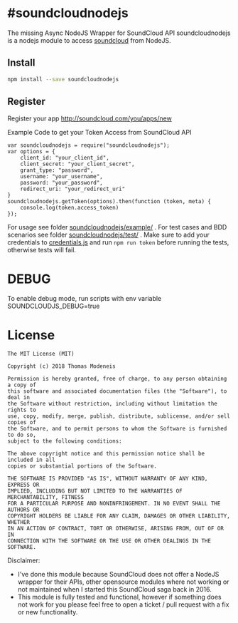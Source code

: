 #soundcloudnodejs
================

The missing Async NodeJS Wrapper for SoundCloud API
soundcloudnodejs is a nodejs module to access [soundcloud](https://www.soundcloud.com) from NodeJS.

## Install
```bash
npm install --save soundcloudnodejs
```

## Register
Register your app http://soundcloud.com/you/apps/new


Example Code to get your Token Access from SoundCloud API
```
var soundcloudnodejs = require("soundcloudnodejs");
var options = {
    client_id: "your_client_id",
    client_secret: "your_client_secret",
    grant_type: "password",
    username: "your_username",
    password: "your_password",
    redirect_uri: "your_redirect_uri"
}
soundcloudnodejs.getToken(options).then(function (token, meta) {
    console.log(token.access_token)
});

```

For usage see folder [soundcloudnodejs/example/](https://github.com/thomasmodeneis/soundcloudnodejs/tree/master/example) .
For test cases and BDD scenarios see folder [soundcloudnodejs/test/](https://github.com/thomasmodeneis/soundcloudnodejs/tree/master/test) .
Make sure to add your credentials to [credentials.js](https://github.com/thomasmodeneis/soundcloudnodejs/tree/master/example/credentials.js) and run `npm run token` before running the tests, otherwise tests will fail.


# DEBUG

To enable debug mode, run scripts with env variable SOUNDCLOUDJS_DEBUG=true

# License

```
The MIT License (MIT)

Copyright (c) 2018 Thomas Modeneis

Permission is hereby granted, free of charge, to any person obtaining a copy of
this software and associated documentation files (the "Software"), to deal in
the Software without restriction, including without limitation the rights to
use, copy, modify, merge, publish, distribute, sublicense, and/or sell copies of
the Software, and to permit persons to whom the Software is furnished to do so,
subject to the following conditions:

The above copyright notice and this permission notice shall be included in all
copies or substantial portions of the Software.

THE SOFTWARE IS PROVIDED "AS IS", WITHOUT WARRANTY OF ANY KIND, EXPRESS OR
IMPLIED, INCLUDING BUT NOT LIMITED TO THE WARRANTIES OF MERCHANTABILITY, FITNESS
FOR A PARTICULAR PURPOSE AND NONINFRINGEMENT. IN NO EVENT SHALL THE AUTHORS OR
COPYRIGHT HOLDERS BE LIABLE FOR ANY CLAIM, DAMAGES OR OTHER LIABILITY, WHETHER
IN AN ACTION OF CONTRACT, TORT OR OTHERWISE, ARISING FROM, OUT OF OR IN
CONNECTION WITH THE SOFTWARE OR THE USE OR OTHER DEALINGS IN THE SOFTWARE.
```

Disclaimer:
* I've done this module because SoundCloud does not offer a NodeJS wrapper for their APIs, other opensource modules where not working or not maintained when I started this SoundCloud saga back in 2016.
* This module is fully tested and functional, however if something does not work for you please feel free to open a ticket / pull request with a fix or new functionality.
